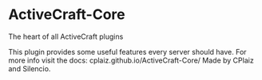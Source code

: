 # ActiveCraft-Core
The heart of all ActiveCraft plugins

This plugin provides some useful features every server should have. For more info visit the docs: cplaiz.github.io/ActiveCraft-Core/
Made by CPlaiz and Silencio.
